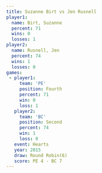 ```yaml
---
title: Suzanne Birt vs Jen Rusnell
player1:             
  name: Birt, Suzanne
  percent: 71        
  wins: 0            
  losses: 1          
player2:             
  name: Rusnell, Jen 
  percent: 74        
  wins: 1            
  losses: 0          
games:
 - player1:          
     team: 'PE'      
     position: Fourth
     percent: 71     
     win: 0          
     loss: 1         
   player2:          
     team: 'BC'      
     position: Second
     percent: 74     
     win: 1          
     loss: 0         
   event: Hearts       
   year: 2015          
   draw: Round Robin(6)
   score: PE 4 - BC 7  
---
```

